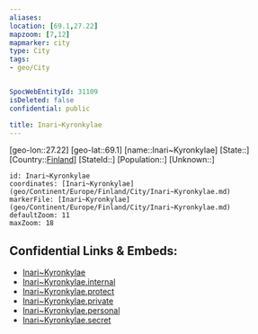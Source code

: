 ```yaml
---
aliases: 
location: [69.1,27.22]
mapzoom: [7,12] 
mapmarker: city 
type: City
tags:
- geo/City


SpocWebEntityId: 31109
isDeleted: false
confidential: public

title: Inari~Kyronkylae
---
```

[geo-lon::27.22]
[geo-lat::69.1]
[name::Inari~Kyronkylae]
[State::]
[Country::[Finland](geo/Continent/Europe/Finland.md)]
[StateId::]
[Population::]
[Unknown::]


```leaflet
id: Inari~Kyronkylae
coordinates: [Inari~Kyronkylae](geo/Continent/Europe/Finland/City/Inari~Kyronkylae.md)
markerFile: [Inari~Kyronkylae](geo/Continent/Europe/Finland/City/Inari~Kyronkylae.md)
defaultZoom: 11 
maxZoom: 18
```


## Confidential Links & Embeds: 
- [Inari~Kyronkylae](../../../../../../_public/geo/Continent/Europe/Finland/City/Inari~Kyronkylae.md) 
- [Inari~Kyronkylae.internal](../../../../../../_internal/geo/Continent/Europe/Finland/City/Inari~Kyronkylae.internal.md) 
- [Inari~Kyronkylae.protect](../../../../../../_protect/geo/Continent/Europe/Finland/City/Inari~Kyronkylae.protect.md) 
- [Inari~Kyronkylae.private](../../../../../../_private/geo/Continent/Europe/Finland/City/Inari~Kyronkylae.private.md) 
- [Inari~Kyronkylae.personal](../../../../../../_personal/geo/Continent/Europe/Finland/City/Inari~Kyronkylae.personal.md) 
- [Inari~Kyronkylae.secret](../../../../../../_secret/geo/Continent/Europe/Finland/City/Inari~Kyronkylae.secret.md) 
